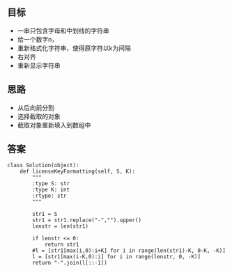 ## 目标
+ 一串只包含字母和中划线的字符串
+ 给一个数字n，
+ 重新格式化字符串，使得原字符以k为间隔
+ 右对齐
+ 重新显示字符串

## 思路
+ 从后向前分割
+ 选择截取的对象
+ 截取对象重新填入到数组中

## 答案
```
class Solution(object):
    def licenseKeyFormatting(self, S, K):
        """
        :type S: str
        :type K: int
        :rtype: str
        """
        
        str1 = S
        str1 = str1.replace("-","").upper()
        lenstr = len(str1)
        
        if lenstr <= 0:
            return str1
        #l = [str1[max(i,0):i+K] for i in range(len(str1)-K, 0-K, -K)]
        l = [str1[max(i-K,0):i] for i in range(lenstr, 0, -K)]
        return "-".join(l[::-1])
        
```
